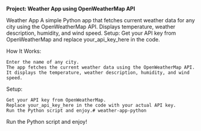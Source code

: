 **Project: Weather App using OpenWeatherMap API**

Weather App  A simple Python app that fetches current weather data for any city using the OpenWeatherMap API. Displays temperature, weather description, humidity, and wind speed.  Setup: Get your API key from OpenWeatherMap and replace your_api_key_here in the code.

How It Works:

    Enter the name of any city.
    The app fetches the current weather data using the OpenWeatherMap API.
    It displays the temperature, weather description, humidity, and wind speed.

Setup:

    Get your API key from OpenWeatherMap.
    Replace your_api_key_here in the code with your actual API key.
    Run the Python script and enjoy.# weather-app-python
 Run the Python script and enjoy!


